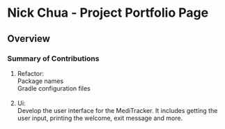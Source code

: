 # Nick Chua - Project Portfolio Page

## Overview


### Summary of Contributions
1. Refactor: <br>
Package names <br>
Gradle configuration files <br><br>
2. Ui: <br>
Develop the user interface for the MediTracker. It includes getting the user input, printing the welcome, exit message and more.